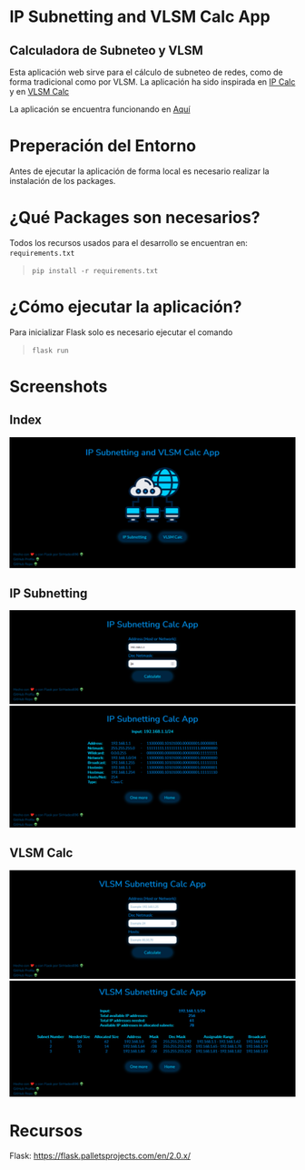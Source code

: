 # IP Subnetting and VLSM Calc App
## Calculadora de Subneteo y VLSM

Esta aplicación web sirve para el cálculo de subneteo de redes, como de forma tradicional como por VLSM.
La aplicación ha sido inspirada en <a href="https://jodies.de/ipcalc" target="_blank">IP Calc</a> y en <a href="http://www.vlsmcalc.net" target="_blank">VLSM Calc</a>

La aplicación se encuentra funcionando en <a href="https://subnetting-calc-app.herokuapp.com/" target="_blank">Aquí</a>

# Preperación del Entorno
Antes de ejecutar la aplicación de forma local es necesario realizar la instalación de los packages.

# ¿Qué Packages son necesarios?
Todos los recursos usados para el desarrollo se encuentran en: `requirements.txt`

> `pip install -r requirements.txt`

# ¿Cómo ejecutar la aplicación?
Para inicializar Flask solo es necesario ejecutar el comando

> `flask run`

# Screenshots

## Index 
<img src="doc\1.png">

## IP Subnetting

<img src="doc\2.png">

<img src="doc\3.png">

## VLSM Calc

<img src="doc\4.png">

<img src="doc\5.png">

# Recursos
Flask: https://flask.palletsprojects.com/en/2.0.x/
